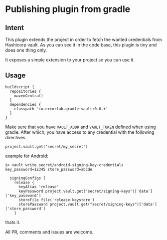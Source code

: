# Publishing plugin from gradle

## Intent

This plugin extends the project in order to fetch the wanted credentials from Hashicorp vault. As you can see it in the code base, this plugin is tiny and does one thing only.


It exposes a simple extension to your project so you can use it.


## Usage

```
buildscript {
  repositories {
    mavenCentra()
  }
  dependencies {
    classpath 'io.errorlab.gradle:vault:0.0.+'
  }
}
```

Make sure that you have `VAULT_ADDR` and `VAULT_TOKEN` defined when using gradle. After which, you have access to any credential with the following directives
```
project.vault.get("secret/my_secret")
```


example for Android:
```
$> vault write secret/android-signing-key-credentials key_password=12345 store_password=abcde
```
```
  signingConfigs {
    release {
      keyAlias 'release'
      keyPassword project.vault.get("secret/signing-keys")['data']['key_password']
      storeFile file('release.keystore')
      storePassword project.vault.get("secret/signing-keys")['data']['store_password']
    }
```


thats it.

All PR, comments and issues are welcome.
